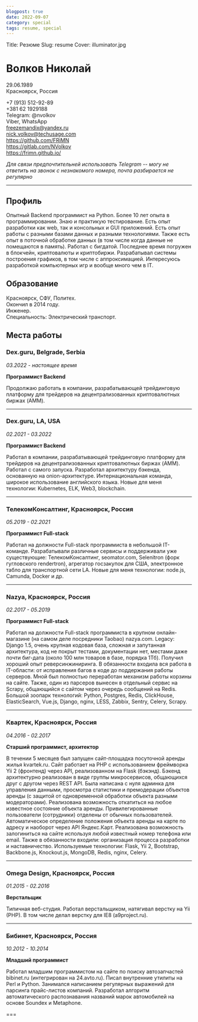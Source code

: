 ```yaml
---
blogpost: true
date: 2022-09-07
category: special
tags: resume, special
---
```


Title: Резюме
Slug: resume
Cover: illuminator.jpg



Волков Николай
==============

29.06.1989<br>
Красноярск, Россия

+7 (913) 512-92-89<br>
+381 62 1929188<br>
Telegram: @nvolkov <br>
Viber, WhatsApp<br>
freezemandix@yandex.ru<br>
nick.volkov@techusage.com<br>
https://github.com/FRiMN <br>
https://gitlab.com/NVolkov <br>
https://frimn.github.io/

*Для связи предпочтительней использовать Telegram -- могу не ответить на звонок с незнакомого номера, почта разбирается не регулярно*

---

## Профиль

Опытный Backend программист на Python. Более 10 лет опыта в программировании.
Знаю и практикую тестирование.
Есть опыт разработки как web, так и консольных и GUI приложений.
Есть опыт работы с разными базами данных и разными технологиями.
Также есть опыт в поточной обработке данных (в том числе когда данные не помещаются в память).
Работал с бигдатой.
Последнее время погружен в блокчейн, криптовалюты и криптобиржи.
Разрабатывал системы построения графиков, в том числе с аппроксимацией.
Интересуюсь разработкой компьютерных игр и вообще много чем в IT.

## Образование

Красноярск, СФУ, Политех.<br>
Окончил в 2014 году.<br>
Инженер.<br>
Специальность: Электрический транспорт.

## Места работы

### Dex.guru, Belgrade, Serbia

*03.2022 - настоящее время*

**Программист Backend**

Продолжаю работать в компании, разрабатывающей трейдинговую платформу для трейдеров на децентрализованных криптовалютных биржах (AMM).

---

### Dex.guru, LA, USA

*02.2021 - 03.2022*

**Программист Backend**

Работал в компании, разрабатывающей трейдинговую платформу для трейдеров на децентрализованных криптовалютных биржах (AMM).
Работал с самого запуска.
Разработал архитектуру бэкенда, основанную на onion-архитектуре.
Интернациональная команда, широкое использование английского языка.
Новые для меня технологии: Kubernetes, ELK, Web3, blockchain.

---

### ТелекомКонсалтинг, Красноярск, Россия

*05.2019 - 02.2021*

**Программист Full-stack**

Работал на должности Full-stack программиста в небольшой IT-команде. Разрабатывали различные сервисы и поддерживали уже существующие:
ТелекомКонсалтинг, seomator.com, Selenitron (форк гугловского rendertron), агрегатор госзакупок для США, электронное табло для транспортной сети LA.
Новые для меня технологии: node.js, Camunda, Docker и др.

---

### Nazya, Красноярск, Россия

*02.2017 - 05.2019*

**Программист Full-stack**

Работал на должности Full-stack программиста в крупном онлайн-магазине (на самом деле посредники Taobao) nazya.com.
Legacy: Django 1.5, очень крупная кодовая база, сложная и запутанная архитектура, 
код не покрыт тестами, документации нет, местами даже почти биг-дата (около 100 млн товаров в базе, порядка 1Тб). 
Получил хороший опыт реверсинжиниринга.
В обязанности входила вся работа в IT-области: от исправления багов в коде до поддержания работы серверов.
Мной был полностью переработан механизм работы корзины на сайте.
Также, один из парсеров вынесен в отдельный сервис на Scrapy, общающийся с сайтом через очередь сообщений на Redis.
Большой зоопарк технологий: Python, Postgres, Redis, ClickHouse, ElasticSearch, Vue.js, Django, nginx, LESS, Zabbix, Sentry, Celery, Scrapy.

---

### Квартек, Красноярск, Россия

*04.2016 - 02.2017*

**Старший программист, архитектор**

В течении 5 месяцев был запущен сайт-площадка посуточной аренды жилья kvartek.ru. 
Сайт работает на PHP с использованием фреймворка Yii 2 (фронтенд) через API, реализованном на Flask (бэкэнд). 
Бэкенд архитектурно реализован в виде группы микросервисов, общающихся друг с другом через REST API.
Была написана с нуля админка для управления данными, просмотра статистики и 
премодерации объектов аренды (с защитой от одновременной обработки объекта разными модераторами). 
Реализована возможность откатиться на любое известное состояние объекта аренды. 
Привилегированные пользователи (сотрудники) отделены от обычных пользователей.
Автоматическое определение положения объекта аренды на карте по адресу и наоборот через API Яндекс.Карт. 
Реализована возможность залогиниться на сайте используя любой известный номер телефона или email.
Также в обязанности входили: организация процесса разработки и наставничество.
Используемые технологии: Flask, Yii 2, Bootstrap, Backbone.js, Knockout.js, MongoDB, Redis, nginx, Celery.

---

### Omega Design, Красноярск, Россия

*01.2015 - 02.2016*

**Верстальщик**

Типичная веб-студия. Работал верстальщиком, натягивал верстку на Yii (PHP).
В том числе делал верстку для IE8 (a9project.ru).

---

### Бибинет, Красноярск, Россия

*10.2012 - 10.2014*

**Младший программист**

Работал младшим программистом на сайте по поиску автозапчастей bibinet.ru (интегрирован на 24.avto.ru).
Писал внутренние утилиты на Perl и Python. Занимался написанием регулярных выражений для парсинга прайс-листов компаний. 
Разработал алгоритм автоматического распознавания названий марок автомобилей на основе Soundex и Metaphone.

===
